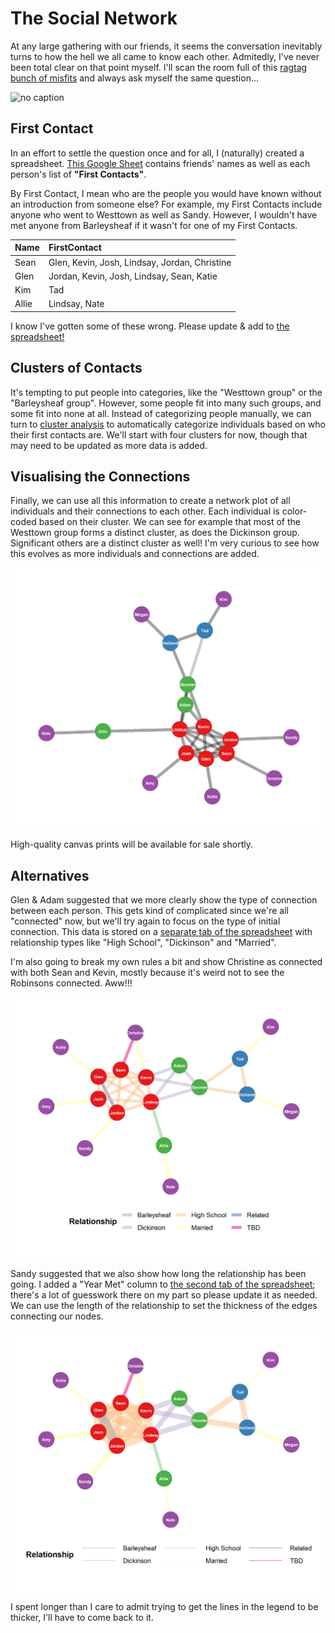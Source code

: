The Social Network
================

At any large gathering with our friends, it seems the conversation inevitably turns to how the hell we all came to know each other. Admitedly, I've never been total clear on that point myself. I'll scan the room full of this [ragtag bunch of misfits](https://tvtropes.org/pmwiki/pmwiki.php/Main/RagtagBunchOfMisfits) and always ask myself the same question...

<img src="https://memegenerator.net/img/instances/36549336/who-are-these-people.jpg" alt="no caption" width="200" />

First Contact
-------------

In an effort to settle the question once and for all, I (naturally) created a spreadsheet. [This Google Sheet](https://docs.google.com/spreadsheets/d/1YsUYg0vrxi9oyW-0IcuE8XfAKGZb6MR7VlpmdChGI0A) contains friends' names as well as each person's list of **"First Contacts"**.

By First Contact, I mean who are the people you would have known without an introduction from someone else? For example, my First Contacts include anyone who went to Westtown as well as Sandy. However, I wouldn't have met anyone from Barleysheaf if it wasn't for one of my First Contacts.

| Name  | FirstContact                                  |
|:------|:----------------------------------------------|
| Sean  | Glen, Kevin, Josh, Lindsay, Jordan, Christine |
| Glen  | Jordan, Kevin, Josh, Lindsay, Sean, Katie     |
| Kim   | Tad                                           |
| Allie | Lindsay, Nate                                 |

I know I've gotten some of these wrong. Please update & add to [the spreadsheet!](https://docs.google.com/spreadsheets/d/1YsUYg0vrxi9oyW-0IcuE8XfAKGZb6MR7VlpmdChGI0A)

Clusters of Contacts
--------------------

It's tempting to put people into categories, like the "Westtown group" or the "Barleysheaf group". However, some people fit into many such groups, and some fit into none at all. Instead of categorizing people manually, we can turn to [cluster analysis](https://en.wikipedia.org/wiki/Cluster_analysis) to automatically categorize individuals based on who their first contacts are. We'll start with four clusters for now, though that may need to be updated as more data is added.

Visualising the Connections
---------------------------

Finally, we can use all this information to create a network plot of all individuals and their connections to each other. Each individual is color-coded based on their cluster. We can see for example that most of the Westtown group forms a distinct cluster, as does the Dickinson group. Significant others are a distinct cluster as well! I'm very curious to see how this evolves as more individuals and connections are added.

<img src="README_files/figure-markdown_github/social_network-1.png" style="display: block; margin: auto;" />

High-quality canvas prints will be available for sale shortly.

Alternatives
------------

Glen & Adam suggested that we more clearly show the type of connection between each person. This gets kind of complicated since we're all "connected" now, but we'll try again to focus on the type of initial connection. This data is stored on a [separate tab of the spreadsheet](https://docs.google.com/spreadsheets/d/1YsUYg0vrxi9oyW-0IcuE8XfAKGZb6MR7VlpmdChGI0A/edit#gid=1618818909) with relationship types like "High School", "Dickinson" and "Married".

I'm also going to break my own rules a bit and show Christine as connected with both Sean and Kevin, mostly because it's weird not to see the Robinsons connected. Aww!!!

<img src="README_files/figure-markdown_github/alternative-1.png" style="display: block; margin: auto;" />

Sandy suggested that we also show how long the relationship has been going. I added a "Year Met" column to [the second tab of the spreadsheet](https://docs.google.com/spreadsheets/d/1YsUYg0vrxi9oyW-0IcuE8XfAKGZb6MR7VlpmdChGI0A/edit#gid=1618818909); there's a lot of guesswork there on my part so please update it as needed. We can use the length of the relationship to set the thickness of the edges connecting our nodes.

<img src="README_files/figure-markdown_github/alternative2-1.png" style="display: block; margin: auto;" />

I spent longer than I care to admit trying to get the lines in the legend to be thicker, I'll have to come back to it.
